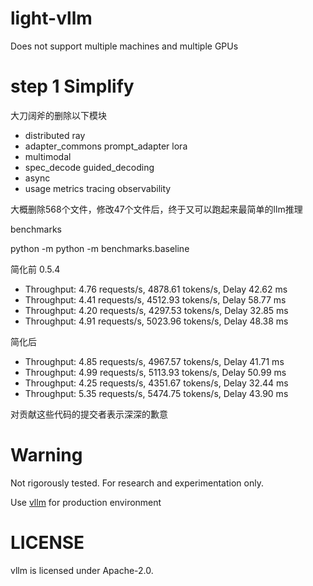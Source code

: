 # light-vllm
Does not support multiple machines and multiple GPUs

# step 1 Simplify
大刀阔斧的删除以下模块
- distributed ray
- adapter_commons prompt_adapter lora 
- multimodal
- spec_decode guided_decoding
- async
- usage metrics tracing observability

大概删除568个文件，修改47个文件后，终于又可以跑起来最简单的llm推理

benchmarks

python -m python -m benchmarks.baseline

简化前 0.5.4
- Throughput: 4.76 requests/s, 4878.61 tokens/s, Delay 42.62 ms
- Throughput: 4.41 requests/s, 4512.93 tokens/s, Delay 58.77 ms
- Throughput: 4.20 requests/s, 4297.53 tokens/s, Delay 32.85 ms
- Throughput: 4.91 requests/s, 5023.96 tokens/s, Delay 48.38 ms

简化后
- Throughput: 4.85 requests/s, 4967.57 tokens/s, Delay 41.71 ms
- Throughput: 4.99 requests/s, 5113.93 tokens/s, Delay 50.99 ms
- Throughput: 4.25 requests/s, 4351.67 tokens/s, Delay 32.44 ms
- Throughput: 5.35 requests/s, 5474.75 tokens/s, Delay 43.90 ms

对贡献这些代码的提交者表示深深的歉意


# Warning
Not rigorously tested.
For research and experimentation only.

Use [vllm](https://github.com/vllm-project/vllm) for production environment


# LICENSE
vllm is licensed under Apache-2.0.
